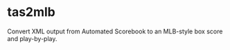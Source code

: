 tas2mlb
=======

Convert XML output from Automated Scorebook to an MLB-style box score and play-by-play.